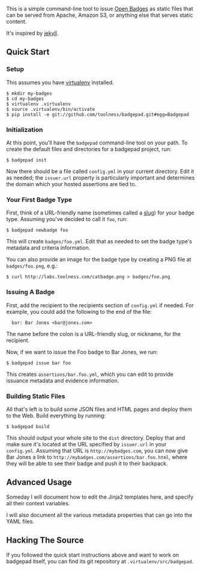 This is a simple command-line tool to issue [Open Badges][] as static
files that can be served from Apache, Amazon S3, or anything else that
serves static content.

It's inspired by [jekyll][].

## Quick Start

### Setup

This assumes you have [virtualenv][] installed.

```
$ mkdir my-badges
$ cd my-badges
$ virtualenv .virtualenv
$ source .virtualenv/bin/activate
$ pip install -e git://github.com/toolness/badgepad.git#egg=Badgepad
```

### Initialization

At this point, you'll have the `badgepad` command-line tool on your
path. To create the default files and directories for a badgepad
project, run:

```
$ badgepad init
```

Now there should be a file called `config.yml` in your current
directory. Edit it as needed; the `issuer.url` property is
particularly important and determines the domain which your
hosted assertions are tied to.

### Your First Badge Type

First, think of a URL-friendly name (sometimes called a [slug][])
for your badge type. Assuming you've decided to call it `foo`, run:

```
$ badgepad newbadge foo
```

This will create `badges/foo.yml`. Edit that as needed to set the
badge type's metadata and criteria information.

You can also provide an image for the badge type by creating a PNG file
at `badges/foo.png`, e.g.:

```
$ curl http://labs.toolness.com/catbadge.png > badges/foo.png
```

### Issuing A Badge

First, add the recipient to the recipients section of `config.yml`
if needed. For example, you could add the following to the end
of the file:

```
  bar: Bar Jones <bar@jones.com>
```

The name before the colon is a URL-friendly slug, or nickname, for
the recipient.

Now, if we want to issue the Foo badge to Bar Jones, we run:

```
$ badgepad issue bar foo
```

This creates `assertions/bar.foo.yml`, which you can edit to provide
issuance metadata and evidence information.

### Building Static Files

All that's left is to build some JSON files and HTML pages and deploy
them to the Web. Build everything by running:

```
$ badgepad build
```

This should output your whole site to the `dist` directory. Deploy that
and make sure it's located at the URL specified by `issuer.url` in your
`config.yml`. Assuming that URL is `http://mybadges.com`, you can now
give Bar Jones a link to `http://mybadges.com/assertions/bar.foo.html`,
where they will be able to see their badge and push it to their
backpack.

## Advanced Usage

Someday I will document how to edit the Jinja2 templates here, and
specify all their context variables.

I will also document all the various metadata properties that can go
into the YAML files.

## Hacking The Source

If you followed the quick start instructions above and want to work on 
badgepad itself, you can find its git repository at
`.virtualenv/src/badgepad`.

  [Open Badges]: http://openbadges.org/
  [jekyll]: http://jekyllrb.com/
  [virtualenv]: http://www.virtualenv.org/
  [slug]: http://en.wikipedia.org/wiki/Clean_URL#Slug

